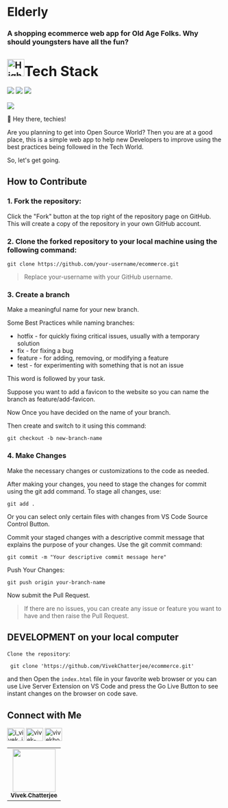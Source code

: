 # Elderly

### A shopping ecommerce web app for Old Age Folks. Why should youngsters have all the fun?

<div >
<h2><img src="https://raw.githubusercontent.com/Tarikul-Islam-Anik/Animated-Fluent-Emojis/master/Emojis/Travel%20and%20places/High%20Voltage.png" alt="High Voltage" width="40" height="40" /><font size="6">Tech Stack</font></h2>
<a href="https://developer.mozilla.org/en-US/docs/Glossary/HTML5"><img src="https://img.shields.io/badge/HTML5-E34F26.svg?style=for-the-badge&logo=HTML5&logoColor=white"></a>
<a href="https://developer.mozilla.org/en-US/docs/Web/JavaScript"><img src="https://img.shields.io/badge/JavaScript-F7DF1E.svg?style=for-the-badge&logo=JavaScript&logoColor=black"></a>
<a href="https://developer.mozilla.org/en-US/docs/Web/CSS"><img src="https://img.shields.io/badge/CSS3-1572B6.svg?style=for-the-badge&logo=CSS3&logoColor=black"></a>

<div>


<br> 
  <img src="https://readme-typing-svg.herokuapp.com?color=%2336BCF7&lines=Welcome+to+Elderly+!;Let's+Build+this+Together;Thanks+for+Contributing"
 <img src= 'https://capsule-render.vercel.app/api?type=rect&color=gradient&height=2.5'/>
<br>

👋 Hey there, techies!


Are you planning to get into Open Source World?
Then you are at a good place, this is a simple web app to help new Developers to improve using the best practices being followed in the Tech World.

So, let's get going.

## How to Contribute

### 1. Fork the repository:
Click the "Fork" button at the top right of the repository page on GitHub. This will create a copy of the repository in your own GitHub account.

### 2. Clone the forked repository to your local machine using the following command:
```
git clone https://github.com/your-username/ecommerce.git
```
> Replace your-username with your GitHub username.

### 3. Create a branch
Make a meaningful name for your new branch.

Some Best Practices while naming branches:
+ hotfix -	for quickly fixing critical issues, usually with a temporary solution
+ fix -	for fixing a bug
+ feature - for adding, removing, or modifying a feature
+ test - for experimenting with something that is not an issue

This word is followed by your task.

Suppose you want to add a favicon to the website so you can name the branch as feature/add-favicon.

Now Once you have decided on the name of your branch. 

Then create and switch to it using this command:

```
git checkout -b new-branch-name
```

### 4. Make Changes
Make the necessary changes or customizations to the code as needed.

After making your changes, you need to stage the changes for commit using the git add command. To stage all changes, use:
```
git add .
```

Or you can select only certain files with changes from VS Code Source Control Button.

Commit your staged changes with a descriptive commit message that explains the purpose of your changes. Use the git commit command:
```
git commit -m "Your descriptive commit message here"
```

Push Your Changes:
```
git push origin your-branch-name
```

Now submit the Pull Request.

> If there are no issues, you can create any issue or feature you want to have and then raise the Pull Request.

## DEVELOPMENT on your local computer
`Clone the repository`:
```
 git clone 'https://github.com/VivekChatterjee/ecommerce.git'
```
and then Open the `index.html` file in your favorite web browser or you can use Live Server Extension on VS Code and press the Go Live Button to see instant changes on the browser on code save.


## Connect with Me

<a href="https://twitter.com/i_vivek_jsr" target="blank"><img align="center" src="https://raw.githubusercontent.com/rahuldkjain/github-profile-readme-generator/master/src/images/icons/Social/twitter.svg" alt="i_vivek_jsr" height="30" width="40" /></a>
<a href="https://linkedin.com/in/vivek-chatterjee-a590421b7/" target="blank"><img align="center" src="https://raw.githubusercontent.com/rahuldkjain/github-profile-readme-generator/master/src/images/icons/Social/linked-in-alt.svg" alt="vivek-chatterjee-a590421b7/" height="30" width="40" /></a>
<a href="https://instagram.com/vivekbossss" target="blank"><img align="center" src="https://raw.githubusercontent.com/rahuldkjain/github-profile-readme-generator/master/src/images/icons/Social/instagram.svg" alt="vivekbossss" height="30" width="40" /></a>


<table>
	<tr>
		<td align="center">
			<a href="https://github.com/VivekChatterjee">
				<img src="https://avatars.githubusercontent.com/u/77501726?s=400&u=4deeced16f78d4eac38069d959a4c9bb566b93be&v=4" width="100px" alt="" />
				<br /> <sub><b>Vivek Chatterjee</b></sub>
			</a>
			<br />
	    </a>
		</td>
	</tr>
</table>


